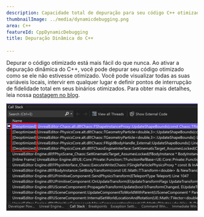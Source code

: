 ```yaml
---
description: Capacidade total de depuração para seu código C++ otimizado sem comprometer o desempenho.
thumbnailImage: ../media/dynamicdebugging.png
area: C++
featureId: CppDynamicDebugging
title: Depuração Dinâmica do C++

---
```



Depurar o código otimizado está mais fácil do que nunca. Ao ativar a depuração dinâmica do C++, você pode depurar seu código otimizado como se ele não estivesse otimizado. Você pode visualizar todas as suas variáveis locais, intervir em qualquer lugar e definir pontos de interrupção de fidelidade total em seus binários otimizados. Para obter mais detalhes, leia nossa [postagem no blog](https://aka.ms/dynamicdebugging).

![Depuração Dinâmica do C++](../media/dynamicdebugging.png)
